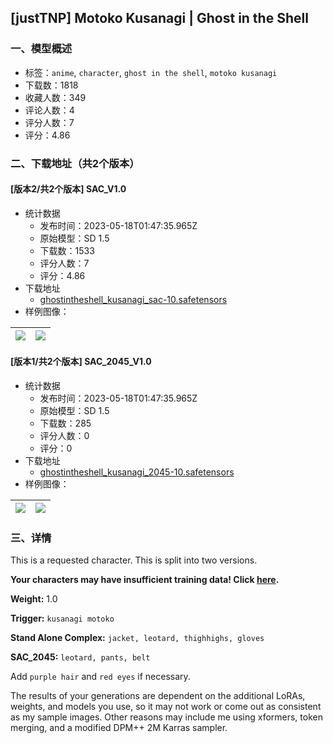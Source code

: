 ## [justTNP] Motoko Kusanagi | Ghost in the Shell
### 一、模型概述

- 标签：`anime`, `character`, `ghost in the shell`, `motoko kusanagi`
- 下载数：1818
- 收藏人数：349
- 评论人数：4
- 评分人数：7
- 评分：4.86

### 二、下载地址（共2个版本）

#### [版本2/共2个版本] SAC_V1.0

- 统计数据
  - 发布时间：2023-05-18T01:47:35.965Z
  - 原始模型：SD 1.5
  - 下载数：1533
  - 评分人数：7
  - 评分：4.86
- 下载地址
  - [ghostintheshell_kusanagi_sac-10.safetensors](https://civitai.com/api/download/models/73657)
- 样例图像：

| <img src="https://image.civitai.com/xG1nkqKTMzGDvpLrqFT7WA/1d096924-4e42-4eb2-a576-85605e77aec6/width=450/822711.jpeg" /> | <img src="https://image.civitai.com/xG1nkqKTMzGDvpLrqFT7WA/085e45e8-e35d-48fa-8ec3-de93f548e1f6/width=450/822710.jpeg" /> |
| ---- | ---- |

#### [版本1/共2个版本] SAC_2045_V1.0

- 统计数据
  - 发布时间：2023-05-18T01:47:35.965Z
  - 原始模型：SD 1.5
  - 下载数：285
  - 评分人数：0
  - 评分：0
- 下载地址
  - [ghostintheshell_kusanagi_2045-10.safetensors](https://civitai.com/api/download/models/73658)
- 样例图像：

| <img src="https://image.civitai.com/xG1nkqKTMzGDvpLrqFT7WA/d489c58b-01dc-4c9b-8ed5-69cf618f5209/width=450/822722.jpeg" /> | <img src="https://image.civitai.com/xG1nkqKTMzGDvpLrqFT7WA/f8153a78-2960-4390-9453-d7aa0f59cf0a/width=450/822724.jpeg" /> |
| ---- | ---- |


### 三、详情
<p>This is a requested character. This is split into two versions.</p><p><strong>Your characters may have insufficient training data! Click </strong><a target="_blank" rel="ugc" href="https://docs.google.com/document/d/1CXxdxT5zNdAhLO58ggvYIQjp3Ll5-IgysHmROJBKpas/view?usp=sharing"><strong>here</strong></a><strong>.</strong></p><p><strong>Weight:</strong> 1.0</p><p><strong>Trigger:</strong> <code>kusanagi motoko</code></p><p><strong>Stand Alone Complex:</strong> <code>jacket, leotard, thighhighs, gloves</code></p><p><strong>SAC_2045:</strong> <code>leotard, pants, belt</code></p><p>Add <code>purple hair</code> and <code>red eyes</code> if necessary.</p><p>The results of your generations are dependent on the additional LoRAs, weights, and models you use, so it may not work or come out as consistent as my sample images. Other reasons may include me using xformers, token merging, and a modified DPM++ 2M Karras sampler.</p>